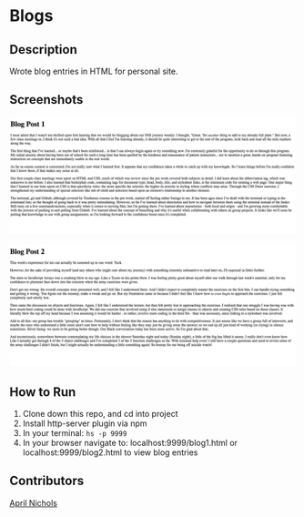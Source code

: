 # Blogs

## Description
Wrote blog entries in HTML for personal site.

## Screenshots
![Webpage](https://raw.githubusercontent.com/aprilrochelle/blogs/master/screenshots/blog1-screen.png)

![Webpage](https://raw.githubusercontent.com/aprilrochelle/blogs/master/screenshots/blog2-screen.png)

## How to Run
 1. Clone down this repo, and cd into project
 1. Install http-server plugin via npm
 1. In your terminal: ```hs -p 9999```
 1. In your browser navigate to: localhost:9999/blog1.html or localhost:9999/blog2.html to view blog entries

## Contributors
[April Nichols](https://github.com/aprilrochelle)